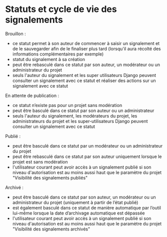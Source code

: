# Statuts et cycle de vie des signalements

Brouillon :
* ce statut permet à son auteur de commencer à saisir un signalement et de le sauvegarder afin de le finaliser plus tard (lorsqu'il aura récolté des informations complémentaires par exemple)
* statut du signalement à sa création
* peut être rebasculé dans ce statut par son auteur, un modérateur ou un administrateur du projet
* seuls l'auteur du signalement et les super utilisateurs Django peuvent consulter un signalement avec ce statut et réaliser des actions sur un signalement avec ce statut

En attente de publication :
* ce statut n’existe pas pour un projet sans modération
* peut être basculé dans ce statut par son auteur ou un administrateur
* seuls l'auteur du signalement, les modérateurs du projet, les administrateurs du projet et les super-utilisateurs Django peuvent consulter un signalement avec ce statut

Publié :
* peut être basculé dans ce statut par un modérateur ou un administrateur du projet
* peut être rebasculé dans ce statut par son auteur uniquement lorsque le projet est sans modération
* l'utilisateur courant peut avoir accès à un signalement publié si son niveau d'autorisation est au moins aussi haut que le paramètre du projet "Visibilité des signalements publiés"

Archivé :
* peut être basculé dans ce statut par son auteur, un modérateur ou un administrateur du projet (uniquement à partir de l’état publié)
* est également basculé dans ce statut de manière automatique par l’outil lui-même lorsque la date d’archivage automatique est dépassée
* l'utilisateur courant peut avoir accès à un signalement publié si son niveau d'autorisation est au moins aussi haut que le paramètre du projet "Visibilité des signalements archivés"